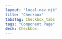 ```yaml
---
layout: "local-nav.njk"
title: "Checkbox"
tabsTag: Checkbox_tabs
tags: "Component Page"
deck: Checkbox.
---
```


